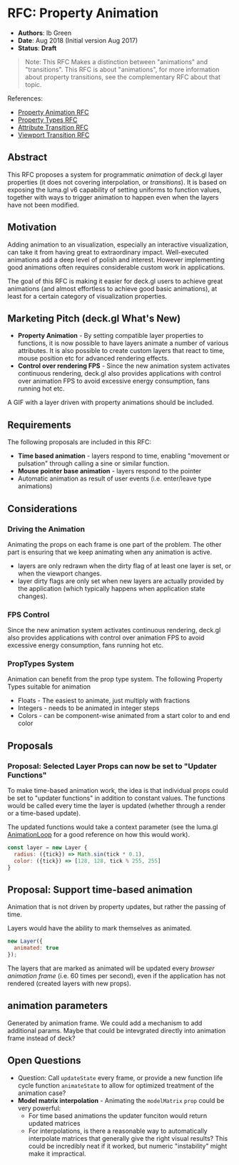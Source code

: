 # RFC: Property Animation

* **Authors**: Ib Green
* **Date**: Aug 2018 (Initial version Aug 2017)
* **Status**: **Draft**

> Note: This RFC Makes a distinction between "animations" and "transitions". This RFC is about "animations", for more information about property transitions, see the complementary RFC about that topic.

References:
* [Property Animation RFC]()
* [Property Types RFC]()
* [Attribute Transition RFC]()
* [Viewport Transition RFC]()


## Abstract

This RFC proposes a system for programmatic *animation* of deck.gl layer properties (it does not covering interpolation, or *transitions*). It is based on exposing the luma.gl v6 capability of setting uniforms to function values, together with ways to trigger animation to happen even when the layers have not been modified.


## Motivation

Adding animation to an visualization, especially an interactive visualization, can take it from having great to extraordinary impact. Well-executed animations add a deep level of polish and interest. However implementing good animations often requires considerable custom work in applications.

The goal of this RFC is making it easier for deck.gl users to achieve great animations (and almost effortless to achieve good basic animations), at least for a certain category of visualization properties.


## Marketing Pitch (deck.gl What's New)

* **Property Animation** - By setting compatible layer properties to functions, it is now possible to have layers animate a number of various attributes. It is also possible to create custom layers that react to time, mouse position etc for advanced rendering effects.
* **Control over rendering FPS** - Since the new animation system activates continuous rendering, deck.gl also provides applications with control over animation FPS to avoid excessive energy consumption, fans running hot etc.

A GIF with a layer driven with property animations should be included.


## Requirements

The following proposals are included in this RFC:

- **Time based animation** - layers respond to time, enabling "movement or pulsation" through calling a sine or similar function.
- **Mouse pointer base animation** - layers respond to the pointer
- Automatic animation as result of user events (i.e. enter/leave type animations)


## Considerations


### Driving the Animation

Animating the props on each frame is one part of the problem. The other part is ensuring that we keep animating when any animation is active.

* layers are only redrawn when the dirty flag of at least one layer is set, or when the viewport changes.
* layer dirty flags are only set when new layers are actually provided by the application (which typically happens when application state changes).


### FPS Control

Since the new animation system activates continuous rendering, deck.gl also provides applications with control over animation FPS to avoid excessive energy consumption, fans running hot etc.


### PropTypes System

Animation can benefit from the prop type system. The following Property Types suitable for animation

* Floats - The easiest to animate, just multiply with fractions
* Integers - needs to be animated in integer steps
* Colors - can be component-wise animated from a start color to and end color


## Proposals

### Proposal: Selected Layer Props can now be set to "Updater Functions"

To make time-based animation work, the idea is that individual props could be set to "updater functions" in addition to constant values. The functions would be called every time the layer is updated (whether through a render or a time-based update).

The updated functions would take a context parameter (see the luma.gl [AnimationLoop](https://uber.github.io/luma.gl/#/documentation/api-reference/animation-loop) for a good reference on how this would work).

```js
const layer = new Layer {
  radius: ({tick}) => Math.sin(tick * 0.1),
  color: ({tick}) => [128, 128, tick % 255, 255]
}
```


## Proposal: Support time-based animation

Animation that is not driven by property updates, but rather the passing of time.

Layers would have the ability to mark themselves as animated.

```js
new Layer({
  animated: true
});
```

The layers that are marked as animated will be updated every *browser animation frame* (i.e. 60 times per second), even if the application has not rendered (created layers with new props).


## animation parameters

Generated by animation frame. We could add a mechanism to add additional params. Maybe that could be intevgrated directly into animation frame instead of deck?


## Open Questions

* Question: Call `updateState` every frame, or provide a new function life cycle function `animateState` to allow for optimized treatment of the animation case?
* **Model matrix interpolation** - Animating the `modelMatrix` `prop` could be very powerful:
    * For time based animations the updater funciton would return updated matrices
    * For interpolations, is there a reasonable way to automatically interpolate matrices that generally give the right visual results? This could be incredibly neat if it worked, but numeric "instability" might make it impractical.
